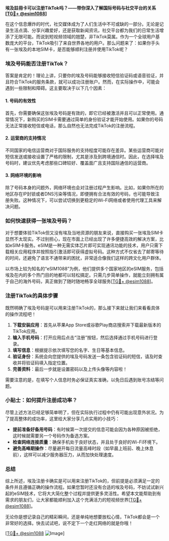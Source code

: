 **埃及註冊卡可以注册TikTok吗？——带你深入了解国际号码与社交平台的关系[[TG💪+ @esim1088](https://t.me/s/esim1088)]**

在这个信息爆炸的时代，社交媒体成为了人们生活中不可或缺的一部分。无论是记录生活点滴、分享兴趣爱好，还是获取新闻资讯，社交平台都为我们的日常生活增添了无限可能。而说到短视频领域的翘楚，非TikTok莫属。作为一个全球用户基数庞大的平台，TikTok吸引了来自世界各地的用户。那么问题来了：如果你手头有一张埃及的本地SIM卡，是否能够顺利注册并使用TikTok呢？

### 埃及号码能否注册TikTok？

答案是肯定的！理论上讲，只要你的埃及号码能够接收短信验证码或语音验证，并且符合TikTok的服务条款，就可以成功注册账户。然而，在实际操作中，可能会遇到一些限制和障碍。这主要取决于以下几个因素：

#### 1. **号码的有效性**
首先，你需要确保这张埃及号码是有效的，即它已经被激活并且可以正常使用。通常情况下，新购买的SIM卡需要通过简单的身份验证才能开始使用。如果你的号码无法正常接收短信或电话，那么自然也无法完成TikTok的注册流程。

#### 2. **运营商的支持情况**
不同国家的电信运营商对于国际服务的支持程度可能存在差异。某些运营商可能对短信发送或接收设置了严格的限制，尤其是涉及到跨境通信时。因此，在选择埃及号码时，建议优先考虑那些口碑较好、覆盖面广且支持国际通信的运营商。

#### 3. **网络环境的影响**
除了号码本身的问题外，网络环境也会对注册过程产生影响。比如，如果你所在的地区存在IP封锁或者DNS污染等情况，即便拥有合法有效的号码，也可能导致注册失败。这种情况下，可以尝试切换到更稳定的Wi-Fi网络或者使用代理工具来解决问题。

### 如何快速获得一张埃及号码？

对于想要体验TikTok但又没有埃及当地资源的朋友来说，直接购买一张埃及SIM卡显然不太现实。不过别担心，现在市面上已经出现了许多便捷高效的解决方案，比如eSIM卡服务。eSIM是一种无需实体芯片即可实现通讯功能的技术，用户只需下载相关应用程序并按照指引激活即可获得虚拟号码。这种方式不仅省去了邮寄等待的时间，还避免了语言不通带来的困扰，非常适合像我们这样的跨文化用户群体。

以市场上较为知名的“eSIM1088”为例，他们提供多个国家地区的eSIM服务，包括埃及在内的多个热门目的地都可以轻松搞定。只需几步简单操作，就能立刻拥有属于自己的海外号码，真正做到了随时随地畅享全球服务[[TG💪+ @esim1088](https://t.me/s/esim1088)]。

### 注册TikTok的具体步骤

既然明确了埃及号码是可以用来注册TikTok的，那么接下来就让我们来看看具体的操作流程吧！

1. **下载安装应用**：首先从苹果App Store或谷歌Play商店搜索并下载最新版本的TikTok应用。
2. **输入手机号码**：打开应用后点击“注册”按钮，然后选择通过手机号码进行登录。
3. **填写信息**：根据提示依次填写您的名字、生日等基本信息。
4. **验证身份**：系统会向您提供的埃及号码发送一条包含验证码的短信，请及时查收并将验证码填入指定位置。
5. **完善资料**：最后一步就是设置密码以及上传头像等内容啦！

需要注意的是，在填写个人信息时务必保证真实准确，以免日后遇到账号冻结等问题。

### 小贴士：如何提升注册成功率？

尽管上述方法已经足够简单明了，但在实际执行过程中仍有可能出现意外状况。为了提高整体的成功率，这里给大家分享几点实用的小技巧：

- **提前准备好备用号码**：有时候第一次提交的信息可能会因为各种原因被拒绝，这时候就需要另一个号码作为备选方案。
- **检查网络连接质量**：确保手机处于良好状态，并且处于良好的Wi-Fi环境下。
- **避免高峰期操作**：尽量避开每日流量高峰时段（如早晨上班前、晚上休息前），这样可以减少服务器压力，从而加快处理速度。

### 总结

综上所述，埃及注册卡确实是可以用来注册TikTok的，但前提是必须满足一定的条件并且遵循正确的操作流程。如果您暂时还没有合适的埃及号码，不妨试试新兴起的eSIM技术，它将大大简化整个过程并提供更多灵活性。希望本文能帮助到有需求的朋友们，让大家都能顺利加入这个充满活力的短视频世界[[TG💪+ @esim1088](https://t.me/s/esim1088)]。

无论你是想记录自己的精彩瞬间，还是单纯地想要放松心情，TikTok都会是一个非常好的选择。快去试试吧，说不定下一个走红网络的就是你哦！

[[TG💪+ @esim1088](https://t.me/s/esim1088) ![Image](https://i.postimg.cc/4NQfJmqS/Snipaste-2025-05-13-00-14-12.png)]